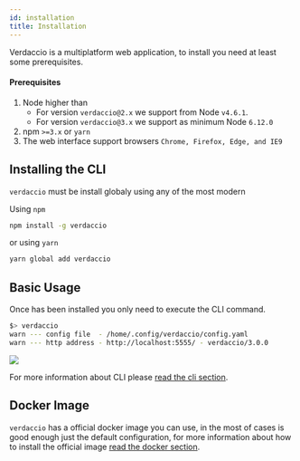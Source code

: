 ```yaml
---
id: installation
title: Installation
---
```

Verdaccio is a multiplatform web application, to install you need at least some prerequisites.

#### Prerequisites

1. Node higher than 
    - For version `verdaccio@2.x` we support from Node `v4.6.1`.
    - For version `verdaccio@3.x` we support as minimum Node `6.12.0`
2. npm `>=3.x` or `yarn`
3. The web interface support browsers `Chrome, Firefox, Edge, and IE9`

## Installing the CLI

`verdaccio` must be install globaly using any of the most modern

Using `npm`

```bash
npm install -g verdaccio
```

or using `yarn`

```bash
yarn global add verdaccio
```

## Basic Usage

Once has been installed you only need to execute the CLI command.

```bash
$> verdaccio
warn --- config file  - /home/.config/verdaccio/config.yaml
warn --- http address - http://localhost:5555/ - verdaccio/3.0.0
```

![](https://cdn-images-1.medium.com/max/720/1*jDHnZ7_68u5s1lFK2cygnA.gif)

For more information about CLI please [read the cli section](cli.md).

## Docker Image

`verdaccio` has a official docker image you can use, in the most of cases is good enough just the default configuration, for more information about how to install the official image [read the docker section](docker.md).